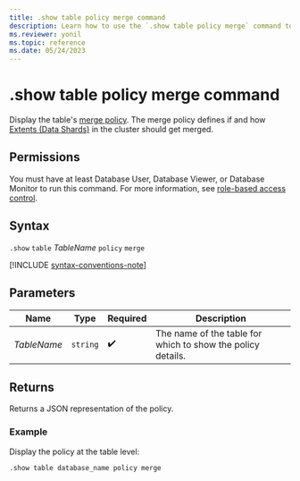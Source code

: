 ```yaml
---
title: .show table policy merge command
description: Learn how to use the `.show table policy merge` command to display the table's merge policy.
ms.reviewer: yonil
ms.topic: reference
ms.date: 05/24/2023
---
```

# .show table policy merge command

Display the table's [merge policy](merge-policy.md). The merge policy defines if and how [Extents (Data Shards)](../management/extents-overview.md) in the cluster should get merged.

## Permissions

You must have at least Database User, Database Viewer, or Database Monitor to run this command. For more information, see [role-based access control](../access-control/role-based-access-control.md).

## Syntax

`.show` `table` *TableName* `policy` `merge`

[!INCLUDE [syntax-conventions-note](../includes/syntax-conventions-note.md)]

## Parameters

|Name|Type|Required|Description|
|--|--|--|--|
|*TableName*| `string` | :heavy_check_mark:|The name of the table for which to show the policy details.|

## Returns

Returns a JSON representation of the policy.

### Example

Display the policy at the table level:

```kusto
.show table database_name policy merge 
```
